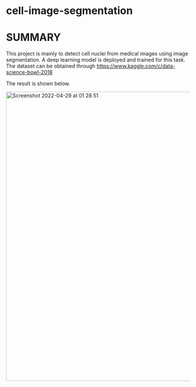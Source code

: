 # cell-image-segmentation

# SUMMARY

This project is mainly to detect cell nuclei from medical images using image segmentation. A deep learning model is deployed and trained for this task. The dataset can be obtained through https://www.kaggle.com/c/data-science-bowl-2018

The result is shown below.

<img width="793" alt="Screenshot 2022-04-29 at 01 28 51" src="https://user-images.githubusercontent.com/58509210/165812571-0e2dc854-d0ba-4a20-968c-5edf1e4fcdf8.png">
